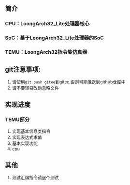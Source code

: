 ## 简介
### CPU：LoongArch32_Lite处理器核心  
### SoC：基于LoongArch32_Lite处理器的SoC  
### TEMU：LoongArch32指令集仿真器  

## git注意事项:
1. 请使用`git push gitee`到gitee,否则可能推送到github仓库中
2. 请不要轻易改动忽略文件

## 实现进度
### TEMU部分
1. 实现基本信息类指令
2. 实现表达式求值
3. 基本实现功能
4. cpu

## 其他
1. 测试汇编指令请逐个测试
